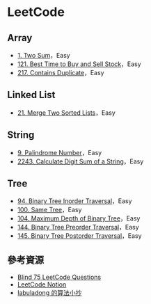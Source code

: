 # LeetCode

## Array

- [1. Two Sum](https://github.com/lee1221ee/LeetCode/blob/main/1.%20Two%20Sum.md)，Easy
- [121. Best Time to Buy and Sell Stock](https://github.com/lee1221ee/LeetCode/blob/main/121.%20Best%20Time%20to%20Buy%20and%20Sell%20Stock.md)，Easy
- [217. Contains Duplicate](https://github.com/lee1221ee/LeetCode/blob/main/217.%20Contains%20Duplicate.md)，Easy

## Linked List

- [21. Merge Two Sorted Lists](https://github.com/lee1221ee/LeetCode/blob/main/21.%20Merge%20Two%20Sorted%20Lists.md)，Easy

## String

- [9. Palindrome Number](https://github.com/lee1221ee/LeetCode/blob/main/9.%20Palindrome%20Number.md)，Easy
- [2243. Calculate Digit Sum of a String](https://github.com/lee1221ee/LeetCode/blob/main/2243.%20Calculate%20Digit%20Sum%20of%20a%20String.md)，Easy

## Tree

- [94. Binary Tree Inorder Traversal](https://github.com/lee1221ee/LeetCode/blob/main/94.%20Binary%20Tree%20Inorder%20Traversal.md)，Easy
- [100. Same Tree](https://github.com/lee1221ee/LeetCode/blob/main/100.%20Same%20Tree.md)，Easy
- [104. Maximum Depth of Binary Tree](https://github.com/lee1221ee/LeetCode/blob/main/104.%20Maximum%20Depth%20of%20Binary%20Tree.md)，Easy
- [144. Binary Tree Preorder Traversal](https://github.com/lee1221ee/LeetCode/blob/main/144.%20Binary%20Tree%20Preorder%20Traversal.md)，Easy
- [145. Binary Tree Postorder Traversal](https://github.com/lee1221ee/LeetCode/blob/main/145.%20Binary%20Tree%20Postorder%20Traversal.md)，Easy

## 參考資源

- [Blind 75 LeetCode Questions](https://leetcode.com/discuss/general-discussion/460599/blind-75-leetcode-questions)
- [LeetCode Notion](https://mmmwhy.notion.site/mmmwhy/9defb52cde6f497abe2a8433ca344e66?v=dca562b492764428985b0c3bcdb2332e)
- [labuladong 的算法小抄](https://labuladong.gitee.io/algo)
